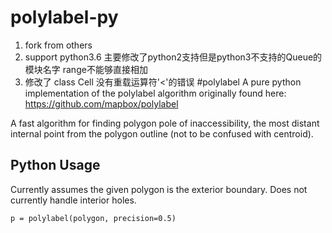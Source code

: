 # polylabel-py
1. fork from others 
2. support python3.6 主要修改了python2支持但是python3不支持的Queue的模块名字 range不能够直接相加
3. 修改了 class Cell 没有重载运算符'<'的错误
#polylabel
A pure python implementation of the polylabel algorithm originally found here: https://github.com/mapbox/polylabel

A fast algorithm for finding polygon pole of inaccessibility, the most 
distant internal point from the polygon outline (not to be confused with centroid).


## Python Usage
Currently assumes the given polygon is the exterior boundary.  Does not currently handle interior holes.
```
p = polylabel(polygon, precision=0.5)

```